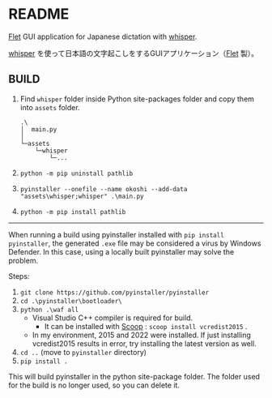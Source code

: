 # README

[Flet](https://flet.dev/) GUI application for Japanese dictation with [whisper](https://github.com/openai/whisper).

[whisper](https://github.com/openai/whisper) を使って日本語の文字起こしをするGUIアプリケーション（[Flet](https://flet.dev/) 製）。

## BUILD

1. Find `whisper` folder inside Python site-packages folder and copy them into `assets` folder.

    ```
    .\
    │  main.py
    │
    └─assets
        └─whisper
            └─...
    ```

1. `python -m pip uninstall pathlib`
1. `pyinstaller --onefile --name okoshi --add-data "assets\whisper;whisper" .\main.py`
1. `python -m pip install pathlib`

---

When running a build using pyinstaller installed with `pip install pyinstaller`, the generated `.exe` file may be considered a virus by Windows Defender.
In this case, using a locally built pyinstaller may solve the problem.

Steps:

1. `git clone https://github.com/pyinstaller/pyinstaller`
1. `cd .\pyinstaller\bootloader\`
1. `python .\waf all`
    + Visual Studio C++ compiler is required for build.
        + It can be installed with [Scoop](https://scoop.sh/) : `scoop install vcredist2015` .
    + In my environment, 2015 and 2022 were installed. If just installing vcredist2015 results in error, try installing the latest version as well.
1. `cd ..` (move to `pyinstaller` directory)
1. `pip install .`

This will build pyinstaller in the python site-package folder.
The folder used for the build is no longer used, so you can delete it.